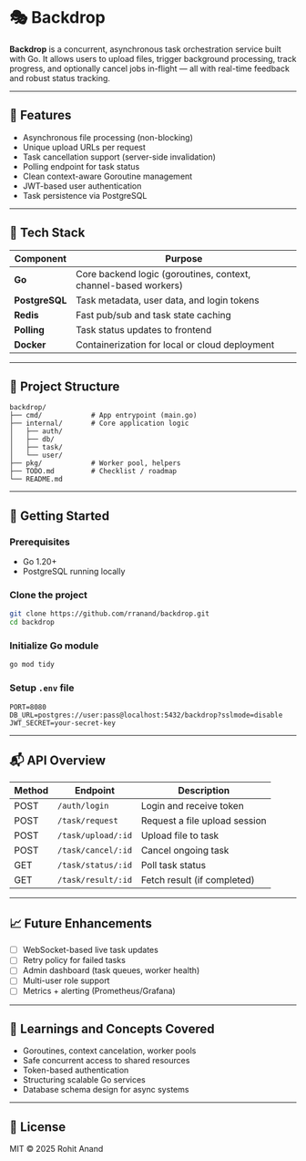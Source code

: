 # 🎭 Backdrop

**Backdrop** is a concurrent, asynchronous task orchestration service built with Go. It allows users to upload files, trigger background processing, track progress, and optionally cancel jobs in-flight — all with real-time feedback and robust status tracking.

---

## 📌 Features

- Asynchronous file processing (non-blocking)
- Unique upload URLs per request
- Task cancellation support (server-side invalidation)
- Polling endpoint for task status
- Clean context-aware Goroutine management
- JWT-based user authentication
- Task persistence via PostgreSQL

---

## 🧰 Tech Stack

| Component | Purpose |
|----------|---------|
| **Go** | Core backend logic (goroutines, context, channel-based workers) |
| **PostgreSQL** | Task metadata, user data, and login tokens |
| **Redis** | Fast pub/sub and task state caching |
| **Polling** | Task status updates to frontend |
| **Docker** | Containerization for local or cloud deployment |

---

## 📁 Project Structure

```
backdrop/
├── cmd/            # App entrypoint (main.go)
├── internal/       # Core application logic
│   ├── auth/
│   ├── db/
│   ├── task/
│   └── user/
├── pkg/            # Worker pool, helpers
├── TODO.md         # Checklist / roadmap
└── README.md
```

---

## 🚀 Getting Started

### Prerequisites
- Go 1.20+
- PostgreSQL running locally

### Clone the project
```bash
git clone https://github.com/rranand/backdrop.git
cd backdrop
```

### Initialize Go module
```bash
go mod tidy
```

### Setup `.env` file
```env
PORT=8080
DB_URL=postgres://user:pass@localhost:5432/backdrop?sslmode=disable
JWT_SECRET=your-secret-key
```

---

## 📬 API Overview

| Method | Endpoint            | Description |
|--------|---------------------|-------------|
| POST   | `/auth/login`       | Login and receive token |
| POST   | `/task/request`     | Request a file upload session |
| POST   | `/task/upload/:id`  | Upload file to task |
| POST   | `/task/cancel/:id`  | Cancel ongoing task |
| GET    | `/task/status/:id`  | Poll task status |
| GET    | `/task/result/:id`  | Fetch result (if completed) |

---

## 📈 Future Enhancements

- [ ] WebSocket-based live task updates
- [ ] Retry policy for failed tasks
- [ ] Admin dashboard (task queues, worker health)
- [ ] Multi-user role support
- [ ] Metrics + alerting (Prometheus/Grafana)

---

## 🧠 Learnings and Concepts Covered

- Goroutines, context cancelation, worker pools
- Safe concurrent access to shared resources
- Token-based authentication
- Structuring scalable Go services
- Database schema design for async systems

---

## 📄 License

MIT © 2025 Rohit Anand